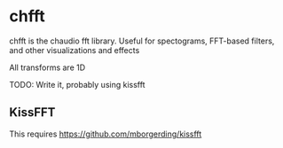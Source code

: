 # chfft

chfft is the chaudio fft library. Useful for spectograms, FFT-based filters, and other visualizations and effects

All transforms are 1D

TODO: Write it, probably using kissfft


## KissFFT

This requires https://github.com/mborgerding/kissfft

